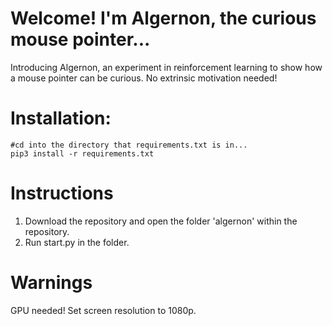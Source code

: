 # Welcome! I'm Algernon, the curious mouse pointer...
Introducing Algernon, an experiment in reinforcement learning to show how a mouse pointer can be curious. No extrinsic motivation needed!

# Installation:
```
#cd into the directory that requirements.txt is in...
pip3 install -r requirements.txt
```
# Instructions
1. Download the repository and open the folder 'algernon' within the repository.
2. Run start.py in the folder.

# Warnings
GPU needed!
Set screen resolution to 1080p.

